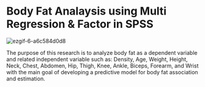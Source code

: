 # Body Fat Analaysis using Multi Regression & Factor in SPSS  

![ezgif-6-a6c584d0d8](https://github.com/AfifRifaie95/SPSS-Multivariate-Methods-for-Data-Analysis/assets/159521904/cfe221ec-39ca-42ea-bf7d-8eace4887cbe)


The purpose of this research is to analyze body fat as a dependent variable and related independent variable such as:
Density, Age, Weight, Height, Neck, Chest, Abdomen, Hip, Thigh, Knee, Ankle, Biceps, Forearm, and Wrist with the main goal of developing a predictive model for body fat association and estimation.


